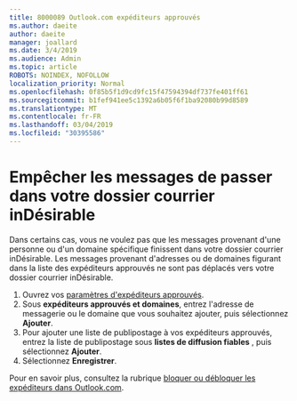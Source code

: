 ```yaml
---
title: 8000089 Outlook.com expéditeurs approuvés
ms.author: daeite
author: daeite
manager: joallard
ms.date: 3/4/2019
ms.audience: Admin
ms.topic: article
ROBOTS: NOINDEX, NOFOLLOW
localization_priority: Normal
ms.openlocfilehash: 0f85b5f1d9cd9fc15f47594394df737fe401ff61
ms.sourcegitcommit: b1fef941ee5c1392a6b05f6f1ba92080b99d8589
ms.translationtype: MT
ms.contentlocale: fr-FR
ms.lasthandoff: 03/04/2019
ms.locfileid: "30395586"
---
```

# <a name="stop-messages-from-going-into-your-junk-email-folder"></a>Empêcher les messages de passer dans votre dossier courrier inDésirable

Dans certains cas, vous ne voulez pas que les messages provenant d'une personne ou d'un domaine spécifique finissent dans votre dossier courrier inDésirable. Les messages provenant d'adresses ou de domaines figurant dans la liste des expéditeurs approuvés ne sont pas déplacés vers votre dossier courrier inDésirable.

1. Ouvrez vos [paramètres d'expéditeurs approuvés](https://go.microsoft.com/fwlink/?linkid=2035804).
2. Sous **expéditeurs approuvés et domaines**, entrez l'adresse de messagerie ou le domaine que vous souhaitez ajouter, puis sélectionnez **Ajouter**.
3. Pour ajouter une liste de publipostage à vos expéditeurs approuvés, entrez la liste de publipostage sous **listes de diffusion fiables** , puis sélectionnez **Ajouter**.
4. Sélectionnez **Enregistrer**.

Pour en savoir plus, consultez la rubrique [bloquer ou débloquer les expéditeurs dans Outlook.com](https://support.office.com/article/afba1c94-77bb-4f50-8b85-057cf52f4d5e).
